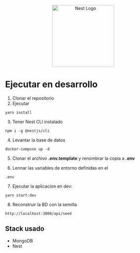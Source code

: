 <p align="center">
  <a href="http://nestjs.com/" target="blank"><img src="https://nestjs.com/img/logo-small.svg" width="200" alt="Nest Logo" /></a>
</p>

# Ejecutar en desarrollo

1. Clonar el repositorio
2. Ejecutar
```
yarn install
```
3. Tener Nest CLI instalado

```
npm i -g @nestjs/cli 
```

4. Levantar la base de datos
```
docker-compose up -d
```

5. Clonar el archivo __.env.template__ y renombrar la copia a __.env__

6. Lennar las variables de entorno definidas en el
```
.env
```

7. Ejecutar la aplicacion en dev:
```
yarn start:dev
```

8. Reconstruir la BD con la semilla
```
http://localhost:3000/api/seed
```

## Stack usado
* MongoDB
* Nest